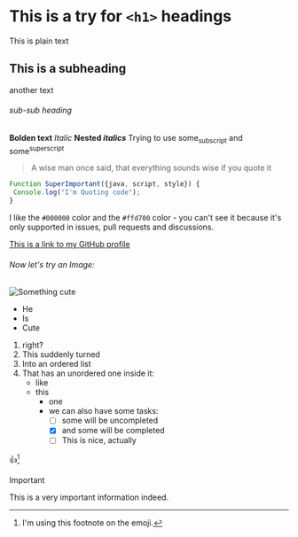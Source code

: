 # This is a try for `<h1>` headings
This is plain text
## This is a subheading
another text
###### sub-sub heading
**Bolden text**
_Italic_
**Nested _italics_**
Trying to use some<sub>subscript</sub> and some<sup>superscript</sup>
> A wise man once said, that everything sounds wise if you quote it
``` javascript
Function SuperImportant({java, script, style}) {
 Console.log("I'm Quoting code");
}
```
I like the `#000000` color and the `#ffd700` color - you can't see it because it's only supported in issues, pull requests and discussions.

[This is a link to my GitHub profile](https://github.com/LightDDark)
###### Now let's try an Image:
![Something cute](https://img.pokemondb.net/sprites/home/shiny/charmander.png)
+ He
+ Is
+ Cute
1. right?
2. This suddenly turned
3. Into an ordered list
4. That has an unordered one inside it:
   - like
   - this
     - one
     - we can also have some tasks:
       - [ ] some will be uncompleted
       - [x] and some will be completed
       - [ ] This is nice, actually   

:+1:[^1]

[^1]: I'm using this footnote on the emoji.

> [!IMPORTANT]
> This is a very important information indeed.


